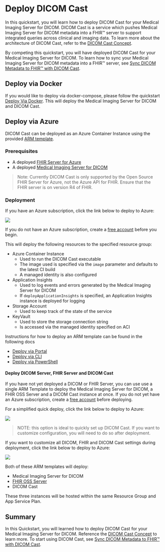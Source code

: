 # Deploy DICOM Cast

In this quickstart, you will learn how to deploy DICOM Cast for your Medical Imaging Server for DICOM. DICOM Cast is a service which pushes Medical Imaging Server for DICOM metadata into a FHIR&trade; server to support integrated queries across clinical and imaging data. To learn more about the architecture of DICOM Cast, refer to the [DICOM Cast Concept](../concepts/dicom-cast.md).

By competing this quickstart, you will have deployed DICOM Cast for your Medical Imaging Server for DICOM. To learn how to sync your Medical Imaging Server for DICOM metadata into a FHIR&trade; server, see [Sync DICOM Metadata to FHIR&trade; with DICOM Cast](../how-to-guides/sync-dicom-metadata-to-fhir.md).

## Deploy via Docker

If you would like to deploy via docker-compose, please follow the quickstart [Deploy Via Docker](deploy-via-docker.md). This will deploy the Medical Imaging Server for DICOM and DICOM Cast.

## Deploy via Azure

DICOM Cast can be deployed as an Azure Container Instance using the provided [ARM template](/converter/dicom-cast/samples/templates/default-azuredeploy.json).

### Prerequisites

* A deployed [FHIR Server for Azure](https://github.com/microsoft/fhir-server)
* A deployed [Medical Imaging Server for DICOM](https://github.com/microsoft/dicom-server)

> Note: Currently DICOM Cast is only supported by the Open Source FHIR Server for Azure, not the Azure API for FHIR. Ensure that the FHIR server is on version R4 of FHIR.

### Deployment

If you have an Azure subscription, click the link below to deploy to Azure:

<a href="https://portal.azure.com/#create/Microsoft.Template/uri/https%3A%2F%2Fdcmcistorage.blob.core.windows.net%2Fcibuild%2Fdicom-cast%2Fdefault-azuredeploy.json" target="_blank">
    <img src="https://azuredeploy.net/deploybutton.png"/>
</a>

If you do not have an Azure subscription, create a [free account](https://azure.microsoft.com/free) before you begin.

This will deploy the following resources to the specified resource group:

* Azure Container Instance
  + Used to run the DICOM Cast executable
  + The image used is specified via the `image` parameter and defaults to the latest CI build
  + A managed identity is also configured
* Application Insights
  + Used to log events and errors generated by the Medical Imaging Server for DICOM
  + If `deployApplicationInsights` is specified, an Application Insights instance is deployed for logging
* Storage Account
  + Used to keep track of the state of the service
* KeyVault
  + Used to store the storage connection string
  + Is accessed via the managed identity specified on ACI

Instructions for how to deploy an ARM template can be found in the following docs
* [Deploy via Portal](https://docs.microsoft.com/azure/azure-resource-manager/templates/deploy-portal)
* [Deploy via CLI](https://docs.microsoft.com/azure/azure-resource-manager/templates/deploy-cli)
* [Deploy via PowerShell](https://docs.microsoft.com/azure/azure-resource-manager/templates/deploy-powershell)

#### Deploy DICOM Server, FHIR Server and DICOM Cast

If you have not yet deployed a DICOM or FHIR Server, you can use use a single ARM Template to deploy the Medical Imaging Server for DICOM, a FHIR OSS Server and a DICOM Cast instance at once. If you do not yet have an Azure subscription, create a [free account](https://azure.microsoft.com/free) before deploying.

For a simplified quick deploy, click the link below to deploy to Azure:

<a href="https://portal.azure.com/#create/Microsoft.Template/uri/https%3A%2F%2Fraw.githubusercontent.com%2Fmicrosoft%2Fdicom-server%2Fmaster%2Fsamples%2Ftemplates%2Fdicomcast-quick-deploy.json" target="_blank">
  <img src="https://aka.ms/deploytoazurebutton"/>
</a>

> NOTE: this option is ideal to quickly set up DICOM Cast. If you want to customize configuration, you will need to do so after deployment.

If you want to customize all DICOM, FHIR and DICOM Cast settings during deployment, click the link below to deploy to Azure:

<a href="https://portal.azure.com/#create/Microsoft.Template/uri/https%3A%2F%2Fraw.githubusercontent.com%2Fmicrosoft%2Fdicom-server%2Fmaster%2Fsamples%2Ftemplates%2Fdicomcast-fhir-dicom-azuredeploy.json" target="_blank">
  <img src="https://aka.ms/deploytoazurebutton"/>
</a>

Both of these ARM templates will deploy:

* Medical Imaging Server for DICOM
* [FHIR OSS Server](https://github.com/microsoft/fhir-server)
* DICOM Cast

These three instances will be hosted within the same Resource Group and App Service Plan.

## Summary

In this Quickstart, you will learned how to deploy DICOM Cast for your Medical Imaging Server for DICOM. Reference the [DICOM Cast Concept](../concepts/dicom-cast.md) to learn more. To start using DICOM Cast, see [Sync DICOM Metadata to FHIR&trade; with DICOM Cast](../how-to-guides/sync-dicom-metadata-to-fhir.md).
